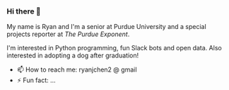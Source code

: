 ### Hi there 👋

My name is Ryan and I'm a senior at Purdue University and a special projects reporter at *The Purdue Exponent*.

I'm interested in Python programming, fun Slack bots and open data. Also interested in adopting a dog after graduation!

- 📫 How to reach me: ryanjchen2 @ gmail
- ⚡ Fun fact: ...
